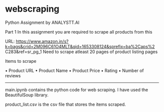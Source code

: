 # webscraping
Python Assignment by ANALYSTT.AI

Part 1
In this assignment you are required to scrape all products from this

URL: https://www.amazon.in/s?k=bags&crid=2M096C61O4MLT&qid=1653308124&sprefix=ba%2Caps%2
C283&ref=sr_pg_1
Need to scrape atleast 20 pages of product listing pages

Items to scrape

• Product URL
• Product Name
• Product Price
• Rating
• Number of reviews

------------------------------------------------------------------------------------------------------------------------

main.ipynb contains the python code for web scraping. I have used the BeautifulSoup library.

product_list.csv is the csv file that stores the items scraped.


